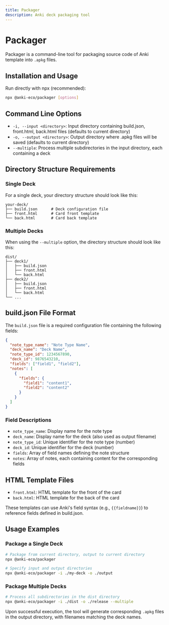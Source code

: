 ```yaml
---
title: Packager
description: Anki deck packaging tool
---
```


# Packager

Packager is a command-line tool for packaging source code of Anki template into `.apkg` files.

## Installation and Usage

Run directly with npx (recommended):

```bash
npx @anki-eco/packager [options]
```

## Command Line Options

- `-i, --input <directory>`: Input directory containing build.json, front.html, back.html files (defaults to current directory)
- `-o, --output <directory>`: Output directory where .apkg files will be saved (defaults to current directory)
- `--multiple`: Process multiple subdirectories in the input directory, each containing a deck

## Directory Structure Requirements

### Single Deck

For a single deck, your directory structure should look like this:

```
your-deck/
├── build.json      # Deck configuration file
├── front.html      # Card front template
└── back.html       # Card back template
```

### Multiple Decks

When using the `--multiple` option, the directory structure should look like this:

```
dist/
├── deck1/
│   ├── build.json
│   ├── front.html
│   └── back.html
├── deck2/
│   ├── build.json
│   ├── front.html
│   └── back.html
└── ...
```

## build.json File Format

The `build.json` file is a required configuration file containing the following fields:

```json
{
  "note_type_name": "Note Type Name",
  "deck_name": "Deck Name",
  "note_type_id": 1234567890,
  "deck_id": 9876543210,
  "fields": ["field1", "field2"],
  "notes": [
    {
      "fields": {
        "field1": "content1",
        "field2": "content2"
      }
    }
  ]
}
```

### Field Descriptions

- `note_type_name`: Display name for the note type
- `deck_name`: Display name for the deck (also used as output filename)
- `note_type_id`: Unique identifier for the note type (number)
- `deck_id`: Unique identifier for the deck (number)
- `fields`: Array of field names defining the note structure
- `notes`: Array of notes, each containing content for the corresponding fields

## HTML Template Files

- `front.html`: HTML template for the front of the card
- `back.html`: HTML template for the back of the card

These templates can use Anki's field syntax (e.g., `{{fieldname}}`) to reference fields defined in build.json.

## Usage Examples

### Package a Single Deck

```bash
# Package from current directory, output to current directory
npx @anki-eco/packager

# Specify input and output directories
npx @anki-eco/packager -i ./my-deck -o ./output
```

### Package Multiple Decks

```bash
# Process all subdirectories in the dist directory
npx @anki-eco/packager -i ./dist -o ./release --multiple
```

Upon successful execution, the tool will generate corresponding `.apkg` files in the output directory, with filenames matching the deck names.
